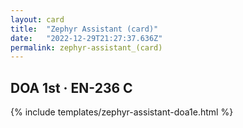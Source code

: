 ```yaml
---
layout: card
title:  "Zephyr Assistant (card)"
date:   "2022-12-29T21:27:37.636Z"
permalink: zephyr-assistant_(card)
---
```


## DOA 1st &middot; EN-236 C

{% include templates/zephyr-assistant-doa1e.html %}
